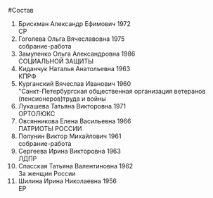 #Состав
1. Брискман Александр Ефимович 1972   
    СР
2. Гоголева Ольга Вячеславовна 1975   
    собрание-работа
3. Замуленко Ольга Александровна 1986   
    СОЦИАЛЬНОЙ ЗАЩИТЫ
4. Киданчук Наталья Анатольевна 1963   
    КПРФ
5. Курганский Вячеслав Иванович 1960   
    "Санкт-Петербургская общественная организация ветеранов (пенсионеров)труда и войны
6. Лукашева Татьяна Викторовна 1971   
    ОРТОЛЮКС
7. Овсянникова Елена Васильевна 1966   
    ПАТРИОТЫ РОССИИ
8. Полунин Виктор Михайлович 1961   
    собрание-работа
9. Сергеева Ирина Викторовна 1963   
    ЛДПР
10. Спасская Татьяна Валентиновна 1962   
    За женщин России
11. Шилина Ирина Николаевна 1956   
    ЕР
